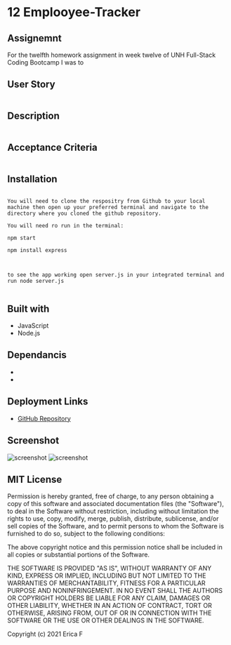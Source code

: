 # 12 Emplooyee-Tracker

## Assignemnt

For the twelfth homework assignment in week twelve of UNH Full-Stack Coding Bootcamp I was to 

## User Story

```

```

## Description
```

```

## Acceptance Criteria

```

```


## Installation
```

You will need to clone the respositry from Github to your local machine then open up your preferred terminal and navigate to the directory where you cloned the github repository.

You will need ro run in the terminal:

npm start

npm install express



to see the app working open server.js in your integrated terminal and run node server.js


```


## Built with

* JavaScript
* Node.js

## Dependancis

* 
* 



## Deployment Links

* [GitHub Repository]()



## Screenshot

![screenshot]()
![screenshot]()








 ## MIT License



Permission is hereby granted, free of charge, to any person obtaining a copy
of this software and associated documentation files (the "Software"), to deal
in the Software without restriction, including without limitation the rights
to use, copy, modify, merge, publish, distribute, sublicense, and/or sell
copies of the Software, and to permit persons to whom the Software is
furnished to do so, subject to the following conditions:

The above copyright notice and this permission notice shall be included in all
copies or substantial portions of the Software.

THE SOFTWARE IS PROVIDED "AS IS", WITHOUT WARRANTY OF ANY KIND, EXPRESS OR
IMPLIED, INCLUDING BUT NOT LIMITED TO THE WARRANTIES OF MERCHANTABILITY,
FITNESS FOR A PARTICULAR PURPOSE AND NONINFRINGEMENT. IN NO EVENT SHALL THE
AUTHORS OR COPYRIGHT HOLDERS BE LIABLE FOR ANY CLAIM, DAMAGES OR OTHER
LIABILITY, WHETHER IN AN ACTION OF CONTRACT, TORT OR OTHERWISE, ARISING FROM,
OUT OF OR IN CONNECTION WITH THE SOFTWARE OR THE USE OR OTHER DEALINGS IN THE
SOFTWARE.




Copyright (c) 2021 Erica F



